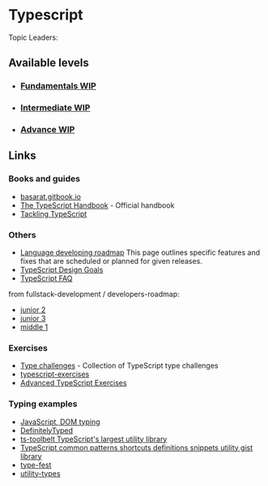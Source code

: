 # Typescript

Topic Leaders:

## Available levels

- ### [Fundamentals WIP](fundamentals.md)
- ### [Intermediate WIP](intermediate.md)
- ### [Advance WIP](advance.md)

## Links

### Books and guides

- [basarat.gitbook.io](https://basarat.gitbook.io/typescript/)
- [The TypeScript Handbook](https://www.typescriptlang.org/docs/handbook/intro.html) - Official handbook
- [Tackling TypeScript](https://exploringjs.com/tackling-ts/toc.html)

### Others

- [Language developing roadmap](https://github.com/microsoft/TypeScript/wiki/Roadmap) This page outlines specific
  features and fixes that are scheduled or planned for given releases.
- [TypeScript Design Goals](https://github.com/microsoft/TypeScript/wiki/TypeScript-Design-Goals)
- [TypeScript FAQ](https://github.com/microsoft/TypeScript/wiki/FAQ)

from fullstack-development / developers-roadmap:

- [junior 2](https://github.com/fullstack-development/developers-roadmap/blob/master/frontend/junior-2/ts.md)
- [junior 3](https://github.com/fullstack-development/developers-roadmap/blob/master/frontend/junior-3/ts.md)
- [middle 1](https://github.com/fullstack-development/developers-roadmap/blob/master/frontend/middle-1/typescript.md)

### Exercises

- [Type challenges](https://github.com/type-challenges/type-challenges) - Collection of TypeScript type challenges
- [typescript-exercises](https://github.com/typescript-exercises/typescript-exercises)
- [Advanced TypeScript Exercises](https://dev.to/macsikora/advanced-typescript-exercises-question-1-45k4)

### Typing examples

- [JavaScript, DOM typing](https://github.com/microsoft/TypeScript/tree/main/src/lib)
- [DefinitelyTyped](https://github.com/DefinitelyTyped/DefinitelyTyped)
- [ts-toolbelt TypeScript's largest utility library](https://github.com/millsp/ts-toolbelt)
- [TypeScript common patterns shortcuts definitions snippets utility gist library
  ](https://github.com/joonhocho/tsdef)
- [type-fest](https://github.com/sindresorhus/type-fest)
- [utility-types](https://github.com/piotrwitek/utility-types)
